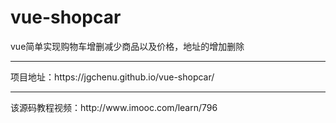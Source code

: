 # vue-shopcar
vue简单实现购物车增删减少商品以及价格，地址的增加删除
<hr/>项目地址：https://jgchenu.github.io/vue-shopcar/
<hr/>该源码教程视频：http://www.imooc.com/learn/796
